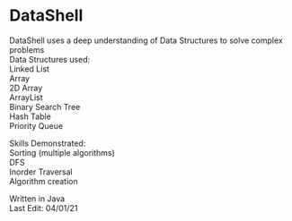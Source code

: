 # DataShell
DataShell uses a deep understanding of Data Structures to solve complex problems  
Data Structures used:  
  Linked List  
  Array  
  2D Array  
  ArrayList  
  Binary Search Tree  
  Hash Table  
  Priority Queue  
  
Skills Demonstrated:  
  Sorting (multiple algorithms)  
  DFS  
  Inorder Traversal  
  Algorithm creation    
  
Written in Java   
Last Edit: 04/01/21  
